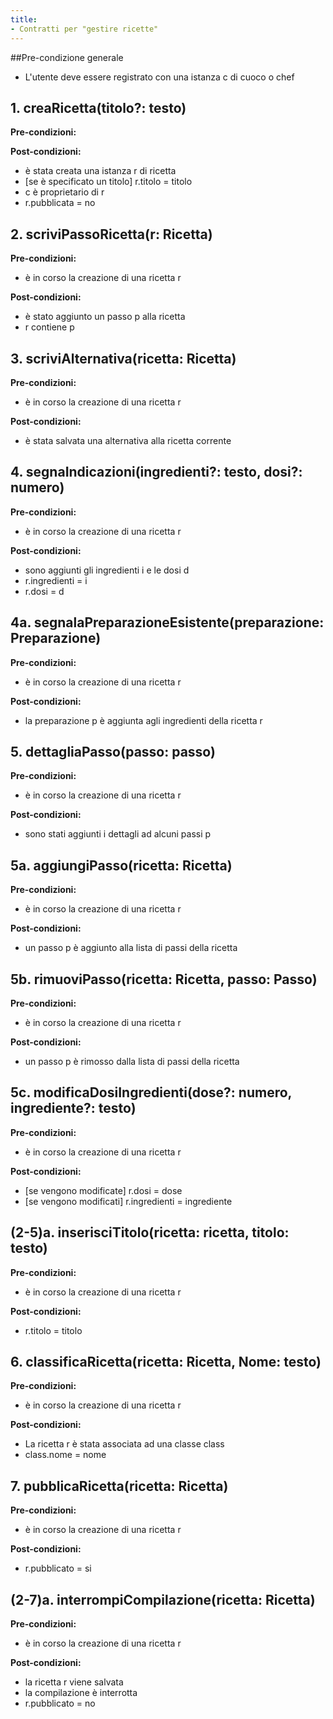 ```yaml
---
title:
- Contratti per "gestire ricette"
---
```


##Pre-condizione generale
+ L'utente deve essere registrato con una istanza c di cuoco o chef

## 1. creaRicetta(titolo?: testo)
**Pre-condizioni:**

**Post-condizioni:**

+ è stata creata una istanza r di ricetta
+ [se è specificato un titolo] r.titolo = titolo
+ c è proprietario di r
+ r.pubblicata = no

## 2. scriviPassoRicetta(r: Ricetta)

**Pre-condizioni:** 	

+ è in corso la creazione di una ricetta r

**Post-condizioni:**

+ è stato aggiunto un passo p alla ricetta
+ r contiene p

## 3. scriviAlternativa(ricetta: Ricetta)

**Pre-condizioni:**

+ è in corso la creazione di una ricetta r

**Post-condizioni:**

+ è stata salvata una alternativa alla ricetta corrente

## 4. segnaIndicazioni(ingredienti?: testo, dosi?: numero)

**Pre-condizioni:**

+ è in corso la creazione di una ricetta r

**Post-condizioni:**

+ sono aggiunti gli ingredienti i e le dosi d
+ r.ingredienti = i
+ r.dosi = d

## 4a. segnalaPreparazioneEsistente(preparazione: Preparazione)

**Pre-condizioni:**

+ è in corso la creazione di una ricetta r

**Post-condizioni:**

+ la preparazione p è aggiunta agli ingredienti della ricetta r

## 5. dettagliaPasso(passo: passo)

**Pre-condizioni:**

+ è in corso la creazione di una ricetta r

**Post-condizioni:**

+ sono stati aggiunti i dettagli ad alcuni passi p

## 5a. aggiungiPasso(ricetta: Ricetta)

**Pre-condizioni:**

+ è in corso la creazione di una ricetta r

**Post-condizioni:**

+ un passo p è aggiunto alla lista di passi della ricetta

## 5b. rimuoviPasso(ricetta: Ricetta, passo: Passo)

**Pre-condizioni:**

+ è in corso la creazione di una ricetta r

**Post-condizioni:**

+ un passo p è rimosso dalla lista di passi della ricetta

## 5c. modificaDosiIngredienti(dose?: numero, ingrediente?: testo)

**Pre-condizioni:**

+ è in corso la creazione di una ricetta r

**Post-condizioni:**

+ [se vengono modificate] r.dosi = dose
+ [se vengono modificati] r.ingredienti = ingrediente


## (2-5)a. inserisciTitolo(ricetta: ricetta, titolo: testo)

**Pre-condizioni:**

+ è in corso la creazione di una ricetta r

**Post-condizioni:**

+ r.titolo = titolo



## 6. classificaRicetta(ricetta: Ricetta, Nome: testo)

**Pre-condizioni:**

+ è in corso la creazione di una ricetta r

**Post-condizioni:**

+ La ricetta r è stata associata ad una classe class
+ class.nome = nome

## 7. pubblicaRicetta(ricetta: Ricetta)

**Pre-condizioni:**

+ è in corso la creazione di una ricetta r

**Post-condizioni:**

+ r.pubblicato = si

## (2-7)a. interrompiCompilazione(ricetta: Ricetta)

**Pre-condizioni:**

+ è in corso la creazione di una ricetta r

**Post-condizioni:**

+ la ricetta r viene salvata
+ la compilazione è interrotta
+ r.pubblicato = no

